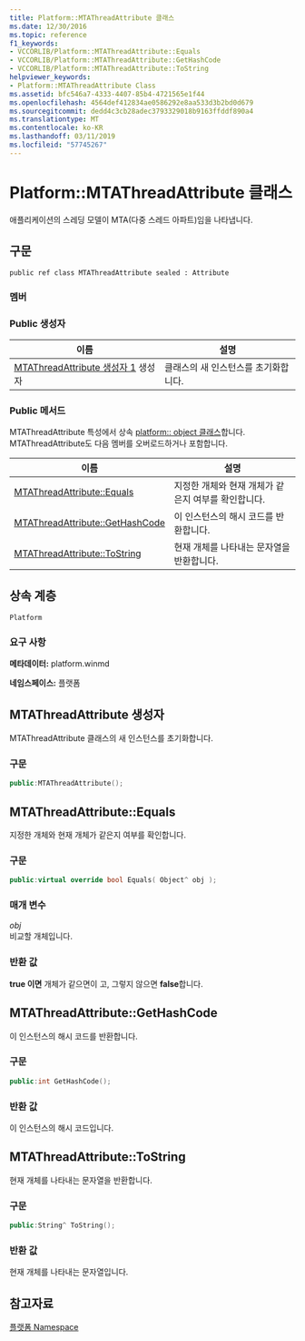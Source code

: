 ```yaml
---
title: Platform::MTAThreadAttribute 클래스
ms.date: 12/30/2016
ms.topic: reference
f1_keywords:
- VCCORLIB/Platform::MTAThreadAttribute::Equals
- VCCORLIB/Platform::MTAThreadAttribute::GetHashCode
- VCCORLIB/Platform::MTAThreadAttribute::ToString
helpviewer_keywords:
- Platform::MTAThreadAttribute Class
ms.assetid: bfc546a7-4333-4407-85b4-4721565e1f44
ms.openlocfilehash: 4564def412834ae0586292e8aa533d3b2bd0d679
ms.sourcegitcommit: dedd4c3cb28adec3793329018b9163ffddf890a4
ms.translationtype: MT
ms.contentlocale: ko-KR
ms.lasthandoff: 03/11/2019
ms.locfileid: "57745267"
---
```

# <a name="platformmtathreadattribute-class"></a>Platform::MTAThreadAttribute 클래스

애플리케이션의 스레딩 모델이 MTA(다중 스레드 아파트)임을 나타냅니다.

## <a name="syntax"></a>구문

```
public ref class MTAThreadAttribute sealed : Attribute
```

### <a name="members"></a>멤버

### <a name="public-constructors"></a>Public 생성자

|이름|설명|
|----------|-----------------|
|[MTAThreadAttribute 생성자 1](#ctor) 생성자|클래스의 새 인스턴스를 초기화합니다.|

### <a name="public-methods"></a>Public 메서드

MTAThreadAttribute 특성에서 상속 [platform:: object 클래스](../cppcx/platform-object-class.md)합니다. MTAThreadAttribute도 다음 멤버를 오버로드하거나 포함합니다.

|이름|설명|
|----------|-----------------|
|[MTAThreadAttribute::Equals](#equals)|지정한 개체와 현재 개체가 같은지 여부를 확인합니다.|
|[MTAThreadAttribute::GetHashCode](#gethashcode)|이 인스턴스의 해시 코드를 반환합니다.|
|[MTAThreadAttribute::ToString](#tostring)|현재 개체를 나타내는 문자열을 반환합니다.|

## <a name="inheritance-hierarchy"></a>상속 계층

`Platform`

### <a name="requirements"></a>요구 사항

**메타데이터:** platform.winmd

**네임스페이스:** 플랫폼

## <a name="ctor"></a> MTAThreadAttribute 생성자

MTAThreadAttribute 클래스의 새 인스턴스를 초기화합니다.

### <a name="syntax"></a>구문

```cpp
public:MTAThreadAttribute();
```

## <a name="equals"></a> MTAThreadAttribute::Equals

지정한 개체와 현재 개체가 같은지 여부를 확인합니다.

### <a name="syntax"></a>구문

```cpp
public:virtual override bool Equals( Object^ obj );
```

### <a name="parameters"></a>매개 변수

*obj*<br/>
비교할 개체입니다.

### <a name="return-value"></a>반환 값

**true 이면** 개체가 같으면이 고, 그렇지 않으면 **false**합니다.

## <a name="gethashcode"></a> MTAThreadAttribute::GetHashCode

이 인스턴스의 해시 코드를 반환합니다.

### <a name="syntax"></a>구문

```cpp
public:int GetHashCode();
```

### <a name="return-value"></a>반환 값

이 인스턴스의 해시 코드입니다.

## <a name="tostring"></a> MTAThreadAttribute::ToString

현재 개체를 나타내는 문자열을 반환합니다.

### <a name="syntax"></a>구문

```cpp
public:String^ ToString();
```

### <a name="return-value"></a>반환 값

현재 개체를 나타내는 문자열입니다.

## <a name="see-also"></a>참고자료

[플랫폼 Namespace](platform-namespace-c-cx.md)
